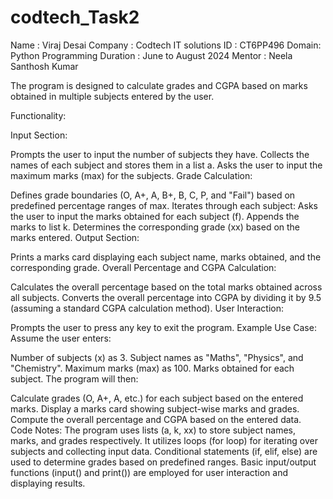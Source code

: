 # codtech_Task2
Name : Viraj Desai 
Company : Codtech IT solutions
ID : CT6PP496 
Domain: Python Programming 
Duration : June to August 2024 
Mentor : Neela Santhosh Kumar

The program is designed to calculate grades and CGPA based on marks obtained in multiple subjects entered by the user.

Functionality:

Input Section:

Prompts the user to input the number of subjects they have.
Collects the names of each subject and stores them in a list a.
Asks the user to input the maximum marks (max) for the subjects.
Grade Calculation:

Defines grade boundaries (O, A+, A, B+, B, C, P, and "Fail") based on predefined percentage ranges of max.
Iterates through each subject:
Asks the user to input the marks obtained for each subject (f).
Appends the marks to list k.
Determines the corresponding grade (xx) based on the marks entered.
Output Section:

Prints a marks card displaying each subject name, marks obtained, and the corresponding grade.
Overall Percentage and CGPA Calculation:

Calculates the overall percentage based on the total marks obtained across all subjects.
Converts the overall percentage into CGPA by dividing it by 9.5 (assuming a standard CGPA calculation method).
User Interaction:

Prompts the user to press any key to exit the program.
Example Use Case:
Assume the user enters:

Number of subjects (x) as 3.
Subject names as "Maths", "Physics", and "Chemistry".
Maximum marks (max) as 100.
Marks obtained for each subject.
The program will then:

Calculate grades (O, A+, A, etc.) for each subject based on the entered marks.
Display a marks card showing subject-wise marks and grades.
Compute the overall percentage and CGPA based on the entered data.
Code Notes:
The program uses lists (a, k, xx) to store subject names, marks, and grades respectively.
It utilizes loops (for loop) for iterating over subjects and collecting input data.
Conditional statements (if, elif, else) are used to determine grades based on predefined ranges.
Basic input/output functions (input() and print()) are employed for user interaction and displaying results.

